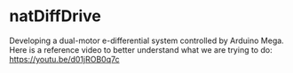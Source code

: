 # natDiffDrive

Developing a dual-motor e-differential system controlled by Arduino Mega.
Here is a reference video to better understand what we are trying to do: https://youtu.be/d01jROB0q7c
